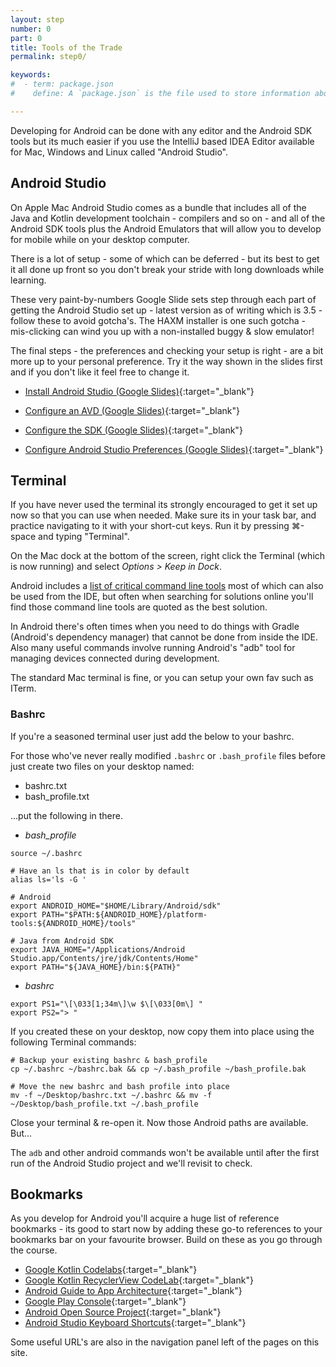 ```yaml
---
layout: step
number: 0
part: 0
title: Tools of the Trade
permalink: step0/

keywords:
#  - term: package.json
#    define: A `package.json` is the file used to store information about a Node.js project, such as its name and its dependencies. Read more [here](https://docs.npmjs.com/files/package.json).

---
```


Developing for Android can be done with any editor and the Android SDK tools but its much
easier if you use the IntelliJ based IDEA Editor available for Mac, Windows and Linux
called "Android Studio".

## Android Studio

On Apple Mac Android Studio comes as a bundle that includes all of the Java and Kotlin 
development toolchain - compilers and so on - and all of the Android SDK tools plus the
Android Emulators that will allow you to develop for mobile while on your desktop computer.

There is a lot of setup - some of which can be deferred - but its best to get it all done
up front so you don't break your stride with long downloads while learning.

These very paint-by-numbers Google Slide sets step through each part of getting the 
Android Studio set up - latest version as of writing which is 3.5 - follow these
to avoid gotcha's.  The HAXM installer is one such gotcha - mis-clicking can wind you up
with a non-installed buggy & slow emulator!

The final steps - the preferences and checking your setup is right - are a bit more up to
your personal preference.  Try it the way shown in the slides first and if you don't like
it feel free to change it.

* [Install Android Studio (Google Slides)](https://docs.google.com/presentation/d/1pIusJvFrqHlHTY1xZvTXFwGsQiCJ4WK9kGAfB6MKvhk/edit?usp=sharing){:target="_blank"}

* [Configure an AVD (Google Slides)](https://docs.google.com/presentation/d/1dOM_hzxx6tpbmD9wGYUV2TcwtLYwrUnzq0wwSiz3poc/edit?usp=sharing){:target="_blank"}

* [Configure the SDK (Google Slides)](https://docs.google.com/presentation/d/1ZtP6_BoNDKQrY_JQJFQsxihiqBLWoeazIQJnAQ7Z8_U/edit?usp=sharing){:target="_blank"}

* [Configure Android Studio Preferences (Google Slides)](https://docs.google.com/presentation/d/1bdHzWc6vzwq4c8cvhzJk2RX__YqJ7GI23MKpFf2zP7k/edit?usp=sharing){:target="_blank"}

## Terminal

If you have never used the terminal its strongly encouraged to get it set up now so that
you can use when needed.  Make sure its in your task bar, and practice navigating to it
with your short-cut keys.  Run it by pressing ⌘-space and typing "Terminal".

On the Mac dock at the bottom of the screen, right click the Terminal 
(which is now running) and select *Options > Keep in Dock*.

Android includes a [list of critical command line tools](https://developer.android.com/studio/command-line) most of which can also be used from the IDE, but often when searching
for solutions online you'll find those command line tools are quoted as the best solution.

In Android there's often times when you need to do things with Gradle (Android's dependency
manager) that cannot be done from inside the IDE.  Also many useful commands involve 
running Android's "adb" tool for managing devices connected during development.

The standard Mac terminal is fine, or you can setup your own fav such as ITerm.

### Bashrc

If you're a seasoned terminal user just add the below to your bashrc.

For those who've never really modified `.bashrc` or `.bash_profile`
files before just create two files on your desktop named:

* bashrc.txt
* bash_profile.txt

...put the following in there.  

* *bash_profile*

```
source ~/.bashrc

# Have an ls that is in color by default
alias ls='ls -G '

# Android
export ANDROID_HOME="$HOME/Library/Android/sdk"
export PATH="$PATH:${ANDROID_HOME}/platform-tools:${ANDROID_HOME}/tools"

# Java from Android SDK
export JAVA_HOME="/Applications/Android Studio.app/Contents/jre/jdk/Contents/Home"
export PATH="${JAVA_HOME}/bin:${PATH}"
```

* *bashrc*

```
export PS1="\[\033[1;34m\]\w $\[\033[0m\] "
export PS2="> "
```

If you created these on your desktop, now copy them into place using the following Terminal commands:

```
# Backup your existing bashrc & bash_profile
cp ~/.bashrc ~/bashrc.bak && cp ~/.bash_profile ~/bash_profile.bak

# Move the new bashrc and bash profile into place
mv -f ~/Desktop/bashrc.txt ~/.bashrc && mv -f ~/Desktop/bash_profile.txt ~/.bash_profile
```

Close your terminal & re-open it.  Now those Android paths are available.  But...

The `adb` and other android commands won't be available
until after the first run of the Android Studio project and we'll revisit to check.

## Bookmarks

As you develop for Android you'll acquire a huge list of reference bookmarks - its good
to start now by adding these go-to references to your bookmarks bar on your favourite
browser.  Build on these as you go through the course.

* [Google Kotlin Codelabs](https://codelabs.developers.google.com/android-kotlin-fundamentals/){:target="_blank"}
* [Google Kotlin RecyclerView CodeLab](https://codelabs.developers.google.com/codelabs/kotlin-android-training-recyclerview-fundamentals/#0){:target="_blank"}
* [Android Guide to App Architecture](https://developer.android.com/jetpack/docs/guide){:target="_blank"}
* [Google Play Console](https://play.google.com/apps/publish/){:target="_blank"}
* [Android Open Source Project](https://source.android.com){:target="_blank"}
* [Android Studio Keyboard Shortcuts](https://developer.android.com/studio/intro/keyboard-shortcuts){:target="_blank"}

Some useful URL's are also in the navigation panel left of the pages on this site.